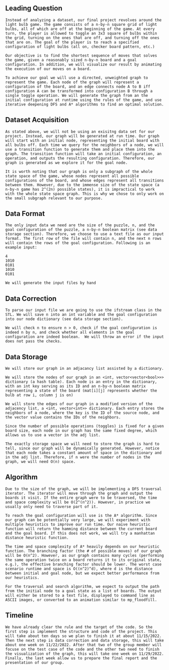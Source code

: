 ## Leading Question 

    Instead of analyzing a dataset, our final project revolves around the light bulb game. The game consists of a n-by-n square grid of light bulbs, all of which are off at the beginning of the game. At every turn, the player is allowed to toggle an 3x3 square of bulbs within the grid, turning on the ones that are off, and turning off the ones that are on. The goal of the player is to reach a specified configuration of light bulbs (all on, checker board pattern, etc.)
    
    Our objective is to find the shortest sequence of moves that solves the game, given a reasonably sized n-by-n board and a goal configuration. In addition, we will visualize our result by animating the execution of our moves on a board.
    
    To achieve our goal we will use a directed, unweighted graph to represent the game. Each node of the graph will represent a configuration of the board, and an edge connects node A to B iff configuration A can be transformed into configuration B through a single toggle operation. We will generate the graph from an the initial configuration at runtime using the rules of the game, and use iterative deepening DFS and A* algorithms to find an optimal solution.

## Dataset Acquisition

    As stated above, we will not be using an exisitng data set for our project. Instead, our graph will be generated at run time. Our graph will start with an initial node, representing the initial board with all bulbs off. Each time we query for the neighbors of a node, we will use a transition function to generate them and place them into the graph. The transition function will take an initial configuration, an operation, and outputs the resulting configuration. Therefore, our graph is generated as we explore it for the goal node.
    
    It is worth noting that our graph is only a subgraph of the whole state space of the game, whose nodes represent all possible configurations of the board, and whose edges represent all transitions between them. However, due to the immense size of the state space (a n-by-n game has 2^(2n) possible states), it is impractical to work with the whole state space graph. This is why we chose to only work on the small subgraph relevant to our purpose.

## Data Format

    The only input data we need are the size of the puzzle, n, and the goal configuration of the puzzle, a n-by-n boolean matrix (see data storage section). Therefore, we choose to use a text file as our input format. The first row of the file will contain n, and the next n rows will contain the rows of the goal configuration. Following is an example input:
    
    4
    1010
    0101
    1010
    0101
    
    We will generate the input files by hand

## Data Correction

    To parse our input file we are going to use the ifstream class in the STL. We will save n into an int variable and the goal configuration into our node dictionary (see data storage section).
    
    We will check n to ensure n > 0, check if the goal configuration is indeed n by n, and check whether all elements in the goal configuration are indeed boolean.  We will throw an error if the input does not pass the checks.

## Data Storage

    We will store our graph in an adjacancy list assisted by a dictionary.
    
    We will store the nodes of our graph in an <int, vector<vector<bool>>> dictionary (a hash table). Each node is an entry in the dictionary, with an int key serving as its ID and an n-by-n boolean matrix representing a state of the board (mat[i][j] represents whether the bulb at row i, column j is on)
    
    We will store the edges of our graph in a modified version of the adjacency list, a <int, vector<int>> dictionary. Each entry stores the neighbors of a node, where the key is the ID of the source node, and the vector value contains the IDs of the neighbors. 
    
    Since the number of possible operations (toggles) is fixed for a given board size, each node in our graph has the same fixed degree, which allows us to use a vector in the adj list.
    
    The exactly storage space we will need to store the graph is hard to tell, since our graph will be dynamically generated. However, notice that each node takes a constant amount of space in the dictionary and in the adj list. Therefore, if n were the number of nodes in the graph, we will need O(n) space.

## Algorithm 

    Due to the size of the graph, we will be implementing a DFS traversal iterator. The iterator will move through the graph and output the boards it visit. If the entire graph were to be traversed, the time and space complexity will be O(2^(n^2)). However, in practice we usually only need to traverse part of it.

    To reach the goal configuration will use is the A* algorithm. Since our graph can be potentially very large, we will experiment with multiple heuristics to improve our run time. Our naive heuristic function will return the hamming distance between the current board and the goal board. If this does not work, we will try a manhattan distance heuristic function. 
    
    The time and space complexity of A* heavily depends on our heuristic function. The branching factor (the # of possible moves) of our graph will be O(n^2). However, as our graph contains many cycles (performing the same operation twice on a board returns it to its original state, e.g.), the effective branching factor should be lower. The worst case scenario runtime and space is O((n^2)^d), where d is the distance between initial and goal node, but we expect better performance from our heuristics.
    
    For the traversal and search algorithm, we expect to output the path from the initial node to a goal state as a list of boards. The output will either be stored to a text file, displayed to command line as ASCII images, or converted to an animation similar to mp_floodfill.
    
## Timeline

    We have already clear the rule and the target of the code. So the first step is implement the structure and code of the project. This will take about ten days so we plan to finish it at about 11/15/2022. Then the next step is data correction and data storage, this will take about one week on 11/22/2022. After that two of the group member will focuse on the test case of the code and the other two need to finish the visualization of the graph, this will take one week on 11/29/2022. Finally, the last week allow us to prepare the final report and the presentation of our group.